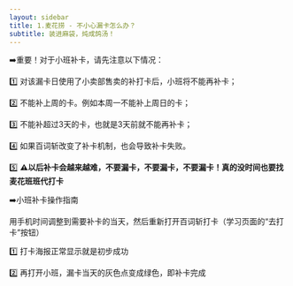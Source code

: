 ```yaml
---
layout: sidebar
title: 1.麦花捞 - 不小心漏卡怎么办？
subtitle: 装进麻袋，炖成鸽汤！
---
```



➡️重要！对于小班补卡，请先注意以下情况：

1️⃣ 对该漏卡日使用了小卖部售卖的补打卡后，小班将不能再补卡；

2️⃣ 不能补上周的卡。例如本周一不能补上周日的卡；

3️⃣ 不能补超过3天的卡，也就是3天前就不能再补卡；

4️⃣ 如果百词斩改变了补卡机制，也会导致补卡失败。

5️⃣ __**⚠️以后补卡会越来越难，不要漏卡，不要漏卡，不要漏卡！真的没时间也要找麦花班班代打卡**__


➡️小班补卡操作指南

用手机时间调整到需要补卡的当天，然后重新打开百词斩打卡（学习页面的“去打卡”按钮）

1️⃣ 打卡海报正常显示就是初步成功

2️⃣ 再打开小班，漏卡当天的灰色点变成绿色，即补卡完成